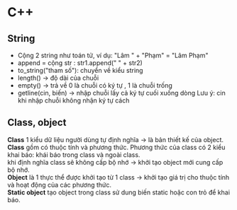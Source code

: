 # C++  
## String  
- Cộng 2 string như toán tử, ví dụ: "Lâm " + "Phạm" = "Lâm Phạm" 
- append = cộng str : str1.append(" " + str2)
- to_string("tham số"): chuyển về kiểu string 
- length() -> độ dài của chuỗi
- empty() -> trả về 0 là chuỗi có ký tự , 1 là chuỗi trống
- getline(cin, biến) -> nhập chuỗi lấy cả ký tự cuối xuống dòng
Lưu ý: cin khi nhập chuỗi không nhận ký tự cách
## Class, object
**Class** 1 kiểu dữ liệu người dùng tự định nghĩa -> là bản thiết kế của object.  
**Class** gồm có thuộc tính và phương thức. Phương thức của class có 2 kiểu khai báo: khái báo trong class và ngoài class.  
khi định nghĩa class sẽ không cấp bộ nhớ -> khởi tạo object mới cung cấp bộ nhớ.  
**Object** là 1 thực thể được khởi tạo từ 1 class -> khởi tạo giá trị cho thuộc tính và hoạt động của các 	phương thức.    
**Static object** tạo object trong class sử dung biến static hoặc con trỏ để khai báo.  
